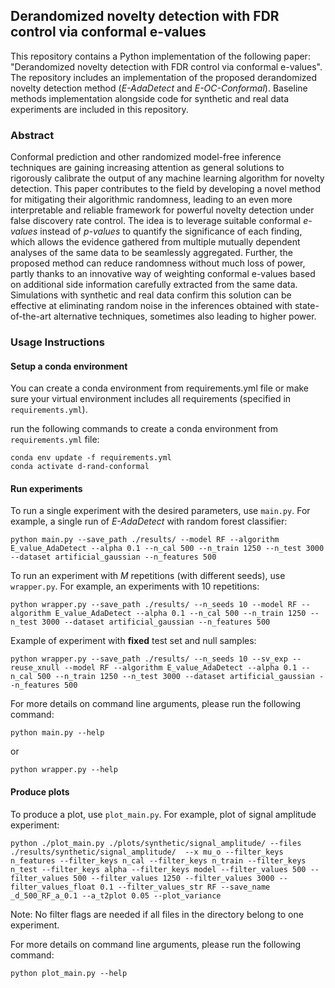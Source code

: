 
## Derandomized novelty detection with FDR control via conformal e-values

This repository contains a Python implementation of the following paper: "Derandomized novelty detection with FDR control via conformal e-values".
The repository includes an implementation of the proposed derandomized novelty detection method (*E-AdaDetect* and *E-OC-Conformal*).
Baseline methods implementation alongside code for synthetic and real data experiments are included in this repository.

### Abstract

Conformal prediction and other randomized model-free inference techniques are gaining increasing attention as general solutions to rigorously calibrate the output of any machine learning algorithm for novelty detection.
This paper contributes to the field by developing a novel method for mitigating their algorithmic randomness, leading to an even more interpretable and reliable framework for powerful novelty detection under false discovery rate control.
The idea is to leverage suitable conformal *e-values* instead of *p-values* to quantify the significance of each finding,
which allows the evidence gathered from multiple mutually dependent analyses of the same data to be seamlessly aggregated. 
Further, the proposed method can reduce randomness without much loss of power, partly thanks to an innovative way of weighting conformal e-values based on additional side information carefully extracted from the same data.
Simulations with synthetic and real data confirm this solution can be effective at eliminating random noise in the inferences obtained with state-of-the-art alternative techniques, sometimes also leading to higher power.

### Usage Instructions

#### Setup a conda environment
You can create a conda environment from requirements.yml file or make sure your virtual environment includes all requirements (specified in `requirements.yml`).

run the following commands to create a conda environment from `requirements.yml` file:
```
conda env update -f requirements.yml
conda activate d-rand-conformal
```

#### Run experiments
To run a single experiment with the desired parameters, use `main.py`. 
For example, a single run of *E-AdaDetect* with random forest classifier: 
```
python main.py --save_path ./results/ --model RF --algorithm E_value_AdaDetect --alpha 0.1 --n_cal 500 --n_train 1250 --n_test 3000 --dataset artificial_gaussian --n_features 500
```

To run an experiment with *M* repetitions (with different seeds), use `wrapper.py`.
For example, an experiments with 10 repetitions:
```
python wrapper.py --save_path ./results/ --n_seeds 10 --model RF --algorithm E_value_AdaDetect --alpha 0.1 --n_cal 500 --n_train 1250 --n_test 3000 --dataset artificial_gaussian --n_features 500
```
Example of experiment with **fixed** test set and null samples:
```
python wrapper.py --save_path ./results/ --n_seeds 10 --sv_exp --reuse_xnull --model RF --algorithm E_value_AdaDetect --alpha 0.1 --n_cal 500 --n_train 1250 --n_test 3000 --dataset artificial_gaussian --n_features 500
```

For more details on command line arguments, please run the following command:
```
python main.py --help
```
or
```
python wrapper.py --help
```

#### Produce plots
To produce a plot, use `plot_main.py`. 
For example, plot of signal amplitude experiment: 
```
python ./plot_main.py ./plots/synthetic/signal_amplitude/ --files ./results/synthetic/signal_amplitude/  --x mu_o --filter_keys n_features --filter_keys n_cal --filter_keys n_train --filter_keys n_test --filter_keys alpha --filter_keys model --filter_values 500 --filter_values 500 --filter_values 1250 --filter_values 3000 --filter_values_float 0.1 --filter_values_str RF --save_name _d_500_RF_a_0.1 --a_t2plot 0.05 --plot_variance
```
Note: No filter flags are needed if all files in the directory belong to one experiment.

For more details on command line arguments, please run the following command:
```
python plot_main.py --help
```